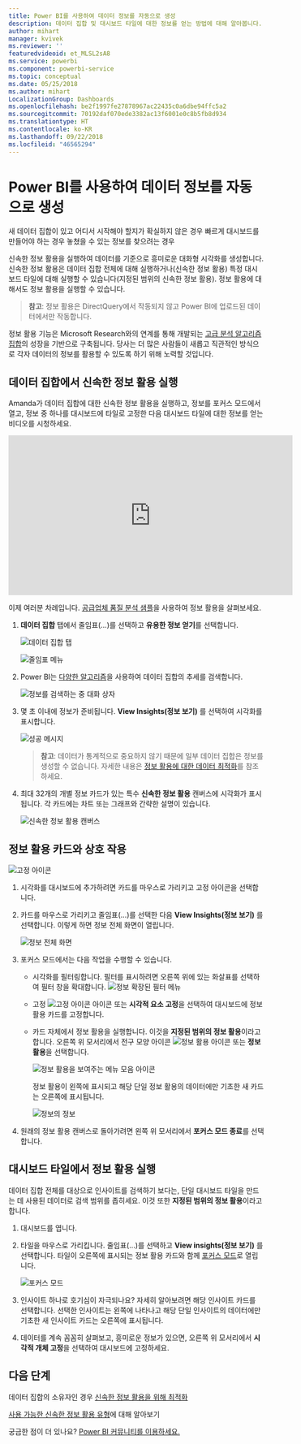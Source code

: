 ```yaml
---
title: Power BI를 사용하여 데이터 정보를 자동으로 생성
description: 데이터 집합 및 대시보드 타일에 대한 정보를 얻는 방법에 대해 알아봅니다.
author: mihart
manager: kvivek
ms.reviewer: ''
featuredvideoid: et_MLSL2sA8
ms.service: powerbi
ms.component: powerbi-service
ms.topic: conceptual
ms.date: 05/25/2018
ms.author: mihart
LocalizationGroup: Dashboards
ms.openlocfilehash: be2f1997fe27878967ac22435c0a6dbe94ffc5a2
ms.sourcegitcommit: 70192daf070ede3382ac13f6001e0c8b5fb8d934
ms.translationtype: HT
ms.contentlocale: ko-KR
ms.lasthandoff: 09/22/2018
ms.locfileid: "46565294"
---
```

# <a name="automatically-generate-data-insights-with-power-bi"></a>Power BI를 사용하여 데이터 정보를 자동으로 생성
새 데이터 집합이 있고 어디서 시작해야 할지가 확실하지 않은 경우  빠르게 대시보드를 만들어야 하는 경우  놓쳤을 수 있는 정보를 찾으려는 경우

신속한 정보 활용을 실행하여 데이터를 기준으로 흥미로운 대화형 시각화를 생성합니다. 신속한 정보 활용은 데이터 집합 전체에 대해 실행하거나(신속한 정보 활용) 특정 대시보드 타일에 대해 실행할 수 있습니다(지정된 범위의 신속한 정보 활용). 정보 활용에 대해서도 정보 활용을 실행할 수 있습니다.

> **참고**: 정보 활용은 DirectQuery에서 작동되지 않고 Power BI에 업로드된 데이터에서만 작동합니다.
> 

정보 활용 기능은 Microsoft Research와의 연계를 통해 개발되는 [고급 분석 알고리즘 집합](end-user-insight-types.md)의 성장을 기반으로 구축됩니다. 당사는 더 많은 사람들이 새롭고 직관적인 방식으로 각자 데이터의 정보를 활용할 수 있도록 하기 위해 노력할 것입니다.

## <a name="run-quick-insights-on-a-dataset"></a>데이터 집합에서 신속한 정보 활용 실행
Amanda가 데이터 집합에 대한 신속한 정보 활용을 실행하고, 정보를 포커스 모드에서 열고, 정보 중 하나를 대시보드에 타일로 고정한 다음 대시보드 타일에 대한 정보를 얻는 비디오를 시청하세요.

<iframe width="560" height="315" src="https://www.youtube.com/embed/et_MLSL2sA8" frameborder="0" allowfullscreen></iframe>


이제 여러분 차례입니다. [공급업체 품질 분석 샘플](../sample-supplier-quality.md)을 사용하여 정보 활용을 살펴보세요.

1. **데이터 집합** 탭에서 줄임표(...)를 선택하고 **유용한 정보 얻기**를 선택합니다.
   
    ![데이터 집합 탭](./media/end-user-insights/power-bi-ellipses.png)
   
    ![줄임표 메뉴](./media/end-user-insights/power-bi-tab.png)
2. Power BI는 [다양한 알고리즘](end-user-insight-types.md)을 사용하여 데이터 집합의 추세를 검색합니다.
   
    ![정보를 검색하는 중 대화 상자](./media/end-user-insights/pbi_autoinsightssearching.png)
3. 몇 초 이내에 정보가 준비됩니다.  **View Insights(정보 보기)** 를 선택하여 시각화를 표시합니다.
   
    ![성공 메시지](./media/end-user-insights/pbi_autoinsightsuccess.png)
   
   > **참고**: 데이터가 통계적으로 중요하지 않기 때문에 일부 데이터 집합은 정보를 생성할 수 없습니다.  자세한 내용은 [정보 활용에 대한 데이터 최적화](../service-insights-optimize.md)를 참조하세요.
   > 
   > 
1. 최대 32개의 개별 정보 카드가 있는 특수 **신속한 정보 활용** 캔버스에 시각화가 표시됩니다. 각 카드에는 차트 또는 그래프와 간략한 설명이 있습니다.
   
    ![신속한 정보 활용 캔버스](./media/end-user-insights/power-bi-insights.png)

## <a name="interact-with-the-insight-cards"></a>정보 활용 카드와 상호 작용
  ![고정 아이콘](./media/end-user-insights/pbi_hover.png)

1. 시각화를 대시보드에 추가하려면 카드를 마우스로 가리키고 고정 아이콘을 선택합니다.
2. 카드를 마우스로 가리키고 줄임표(...)를 선택한 다음 **View Insights(정보 보기)** 를 선택합니다. 이렇게 하면 정보 전체 화면이 열립니다.
   
    ![정보 전체 화면](./media/end-user-insights/power-bi-insight-focus.png)
3. 포커스 모드에서는 다음 작업을 수행할 수 있습니다.
   
   * 시각화를 필터링합니다.  필터를 표시하려면 오른쪽 위에 있는 화살표를 선택하여 필터 창을 확대합니다.
        ![정보 확장된 필터 메뉴](./media/end-user-insights/power-bi-insights-filter-new.png)
   * 고정 ![고정 아이콘](./media/end-user-insights/power-bi-pin-icon.png) 아이콘 또는 **시각적 요소 고정**을 선택하여 대시보드에 정보 활용 카드를 고정합니다.
   * 카드 자체에서 정보 활용을 실행합니다. 이것을 **지정된 범위의 정보 활용**이라고 합니다. 오른쪽 위 모서리에서 전구 모양 아이콘 ![정보 활용 아이콘](./media/end-user-insights/power-bi-bulb-icon.png) 또는 **정보 활용**을 선택합니다.
     
       ![정보 활용을 보여주는 메뉴 모음 아이콘](./media/end-user-insights/pbi-autoinsights-tile.png)
     
     정보 활용이 왼쪽에 표시되고 해당 단일 정보 활용의 데이터에만 기초한 새 카드는 오른쪽에 표시됩니다.
     
       ![정보의 정보](./media/end-user-insights/power-bi-insights-on-insights-new.png)
4. 원래의 정보 활용 캔버스로 돌아가려면 왼쪽 위 모서리에서 **포커스 모드 종료**를 선택합니다.

## <a name="run-insights-on-a-dashboard-tile"></a>대시보드 타일에서 정보 활용 실행
데이터 집합 전체를 대상으로 인사이트를 검색하기 보다는, 단일 대시보드 타일을 만드는 데 사용된 데이터로 검색 범위를 좁히세요. 이것 또한 **지정된 범위의 정보 활용**이라고 합니다.

1. 대시보드를 엽니다.
2. 타일을 마우스로 가리킵니다. 줄임표(...)를 선택하고 **View insights(정보 보기)** 를 선택합니다. 타일이 오른쪽에 표시되는 정보 활용 카드와 함께 [포커스 모드](end-user-focus.md)로 열립니다.    
   
    ![포커스 모드](./media/end-user-insights/pbi-insights-tile.png)    
4. 인사이트 하나로 호기심이 자극되나요? 자세히 알아보려면 해당 인사이트 카드를 선택합니다. 선택한 인사이트는 왼쪽에 나타나고 해당 단일 인사이트의 데이터에만 기초한 새 인사이트 카드는 오른쪽에 표시됩니다.    
6. 데이터를 계속 꼼꼼히 살펴보고, 흥미로운 정보가 있으면, 오른쪽 위 모서리에서 **시각적 개체 고정**을 선택하여 대시보드에 고정하세요.

## <a name="next-steps"></a>다음 단계
데이터 집합의 소유자인 경우 [신속한 정보 활용을 위해 최적화](../service-insights-optimize.md)

[사용 가능한 신속한 정보 활용 유형](end-user-insight-types.md)에 대해 알아보기

궁금한 점이 더 있나요? [Power BI 커뮤니티를 이용하세요.](http://community.powerbi.com/)

